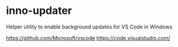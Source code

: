 # inno-updater

Helper utility to enable background updates for VS Code in Windows

https://github.com/Microsoft/vscode
https://code.visualstudio.com/
